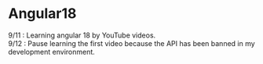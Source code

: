 # Angular18
9/11 : Learning angular 18 by YouTube videos.
<br>
9/12 : Pause learning the first video because the API has been banned in my development environment.

